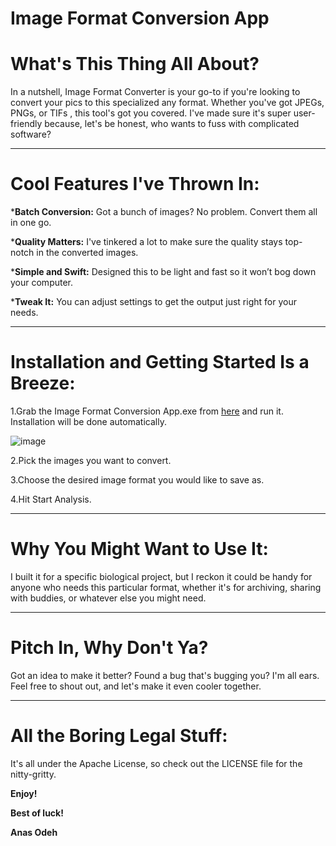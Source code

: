 # **Image Format Conversion App**

# **What's This Thing All About?**

In a nutshell, Image Format Converter is your go-to if you're looking to convert your pics to this specialized any format. Whether you've got JPEGs, PNGs, or TIFs , this tool's got you covered. 
I've made sure it's super user-friendly because, let's be honest, who wants to fuss with complicated software?

---

# **Cool Features I've Thrown In:**

***Batch Conversion:** Got a bunch of images? No problem. Convert them all in one go.

***Quality Matters:** I've tinkered a lot to make sure the quality stays top-notch in the converted images.

***Simple and Swift:** Designed this to be light and fast so it won’t bog down your computer.

***Tweak It:** You can adjust settings to get the output just right for your needs.

---

# **Installation and Getting Started Is a Breeze:**

1.Grab the Image Format Conversion App.exe from [here](https://github.com/Anas-Odeh/Image-Format-Conversion/releases/tag/v1.0.0) and run it. Installation will be done automatically.

![image](https://github.com/Anas-Odeh/Image-Format-Conversion/assets/133384773/26572f31-8a69-4c0b-b9a1-469c1b44b564)


2.Pick the images you want to convert.

3.Choose the desired image format you would like to save as.

4.Hit Start Analysis.

---

# **Why You Might Want to Use It:**

I built it for a specific biological project, but I reckon it could be handy for anyone who needs this particular format, whether it's for archiving, sharing with buddies, or whatever else you might need.

---

# **Pitch In, Why Don't Ya?**

Got an idea to make it better? Found a bug that's bugging you? I'm all ears. Feel free to shout out, and let's make it even cooler together.

---

# **All the Boring Legal Stuff:**

It's all under the Apache License, so check out the LICENSE file for the nitty-gritty.



**Enjoy!**

**Best of luck!**

**Anas Odeh**
